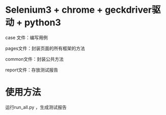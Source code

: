# Selenium3 + chrome + geckdriver驱动 + python3

case 文件：编写用例

pages文件：封装页面的所有框架的方法

common文件：封装公共方法

report文件：存放测试报告

# 使用方法

运行run_all.py ，生成测试报告
